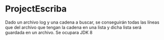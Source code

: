 # ProjectEscriba
Dado un archivo log y una cadena a buscar, se conseguirán todas las líneas que del archivo que tengan la cadena en una lista y dicha lista será guardada en un archivo. Se ocupara JDK 8
